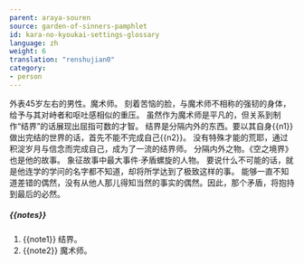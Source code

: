 ```yaml
---
parent: araya-souren
source: garden-of-sinners-pamphlet
id: kara-no-kyoukai-settings-glossary
language: zh
weight: 6
translation: "renshujian0"
category:
- person
---
```


外表45岁左右的男性。魔术师。
刻着苦恼的脸，与魔术师不相称的强韧的身体，给予与其对峙者和呕吐感相似的重压。
虽然作为魔术师是平凡的，但关系到制作“结界”的话展现出屈指可数的才智。
结界是分隔内外的东西。要以其自身{{n1}}做出完结的世界的话，首先不能不完成自己{{n2}}。
没有特殊才能的荒耶，通过积淀岁月与信念而完成自己，成为了一流的结界师。
分隔内外之物。《空之境界》也是他的故事。
象征故事中最大事件·矛盾螺旋的人物。
要说什么不可能的话，就是他连学的学问的名字都不知道，却将所学达到了极致这样的事。
能够一直不知道差错的偶然，没有从他人那儿得知当然的事实的偶然。因此，那个矛盾，将抱持到最后的必然。

##### {{notes}}

1. {{note1}} 结界。
2. {{note2}} 魔术师。
